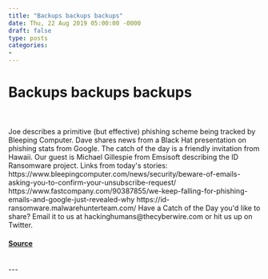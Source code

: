 ```yaml
---
title: "Backups backups backups"
date: Thu, 22 Aug 2019 05:00:00 -0000
draft: false
type: posts
categories: 
- 
---
```

# Backups backups backups

<br/>

<br/>
Joe describes a primitive (but effective) phishing scheme being tracked by Bleeping Computer. Dave shares news from a Black Hat presentation on phishing stats from Google. The catch of the day is a friendly invitation from Hawaii. Our guest is Michael Gillespie from Emsisoft describing the ID Ransomware project. Links from today's stories: https://www.bleepingcomputer.com/news/security/beware-of-emails-asking-you-to-confirm-your-unsubscribe-request/ https://www.fastcompany.com/90387855/we-keep-falling-for-phishing-emails-and-google-just-revealed-why https://id-ransomware.malwarehunterteam.com/ Have a Catch of the Day you'd like to share? Email it to us at hackinghumans@thecyberwire.com or hit us up on Twitter.

#### [Source](https://thecyberwire.com/podcasts/hacking-humans/62/notes)

<br/>
---

